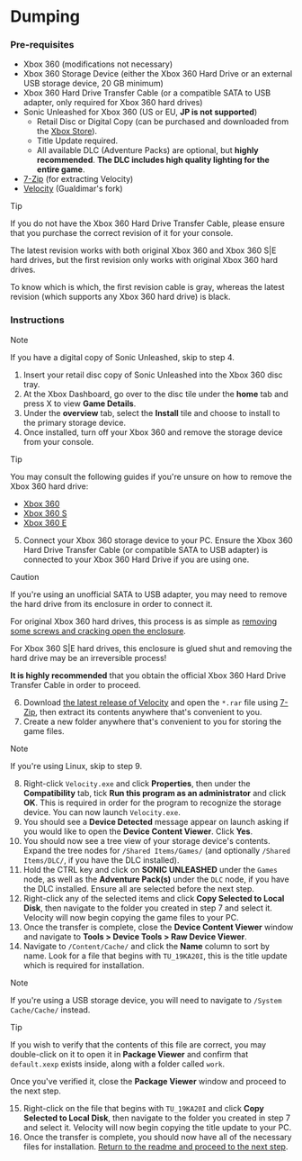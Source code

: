 # Dumping

### Pre-requisites
- Xbox 360 (modifications not necessary)
- Xbox 360 Storage Device (either the Xbox 360 Hard Drive or an external USB storage device, 20 GB minimum)
- Xbox 360 Hard Drive Transfer Cable (or a compatible SATA to USB adapter, only required for Xbox 360 hard drives)
- Sonic Unleashed for Xbox 360 (US or EU, **JP is not supported**)
    - Retail Disc or Digital Copy (can be purchased and downloaded from the [Xbox Store](https://www.xbox.com/en-US/games/store/sonic-unleashed/c098fgnmts8f)).
    - Title Update required.
    - All available DLC (Adventure Packs) are optional, but **highly recommended**. **The DLC includes high quality lighting for the entire game**.
- [7-Zip](https://7-zip.org/download.html) (for extracting Velocity)
- [Velocity](https://github.com/Gualdimar/Velocity/releases/download/xex%2Biso-branch/Velocity-XEXISO.rar) (Gualdimar's fork)

> [!TIP]
> If you do not have the Xbox 360 Hard Drive Transfer Cable, please ensure that you purchase the correct revision of it for your console.
>
> The latest revision works with both original Xbox 360 and Xbox 360 S|E hard drives, but the first revision only works with original Xbox 360 hard drives.
>
> To know which is which, the first revision cable is gray, whereas the latest revision (which supports any Xbox 360 hard drive) is black.

### Instructions

> [!NOTE]
> If you have a digital copy of Sonic Unleashed, skip to step 4.

1. Insert your retail disc copy of Sonic Unleashed into the Xbox 360 disc tray.
2. At the Xbox Dashboard, go over to the disc tile under the **home** tab and press X to view **Game Details**.
3. Under the **overview** tab, select the **Install** tile and choose to install to the primary storage device.
4. Once installed, turn off your Xbox 360 and remove the storage device from your console.

> [!TIP]
> You may consult the following guides if you're unsure on how to remove the Xbox 360 hard drive:
> - [Xbox 360](https://www.ifixit.com/Guide/Xbox+360+Hard+Drive+Replacement/3326)
> - [Xbox 360 S](https://www.ifixit.com/Guide/Xbox+360+S+Hard+Drive+Replacement/3184)
> - [Xbox 360 E](https://www.ifixit.com/Guide/Xbox+360+E+Hard+Drive+Replacement/22179)

5. Connect your Xbox 360 storage device to your PC. Ensure the Xbox 360 Hard Drive Transfer Cable (or compatible SATA to USB adapter) is connected to your Xbox 360 Hard Drive if you are using one.

> [!CAUTION]
> If you're using an unofficial SATA to USB adapter, you may need to remove the hard drive from its enclosure in order to connect it.
>
> For original Xbox 360 hard drives, this process is as simple as [removing some screws and cracking open the enclosure](https://www.ifixit.com/Guide/Xbox+360+HDD+Replacement/3430).
>
> For Xbox 360 S|E hard drives, this enclosure is glued shut and removing the hard drive may be an irreversible process!
>
> **It is highly recommended** that you obtain the official Xbox 360 Hard Drive Transfer Cable in order to proceed.

6. Download [the latest release of Velocity](https://github.com/Gualdimar/Velocity/releases/download/xex%2Biso-branch/Velocity-XEXISO.rar) and open the `*.rar` file using [7-Zip](https://7-zip.org/download.html), then extract its contents anywhere that's convenient to you.
7. Create a new folder anywhere that's convenient to you for storing the game files.

> [!NOTE]
> If you're using Linux, skip to step 9.

8. Right-click `Velocity.exe` and click **Properties**, then under the **Compatibility** tab, tick **Run this program as an administrator** and click **OK**. This is required in order for the program to recognize the storage device. You can now launch `Velocity.exe`.
9. You should see a **Device Detected** message appear on launch asking if you would like to open the **Device Content Viewer**. Click **Yes**.
10. You should now see a tree view of your storage device's contents. Expand the tree nodes for `/Shared Items/Games/` (and optionally `/Shared Items/DLC/`, if you have the DLC installed).
11. Hold the CTRL key and click on **SONIC UNLEASHED** under the `Games` node, as well as the **Adventure Pack(s)** under the `DLC` node, if you have the DLC installed. Ensure all are selected before the next step.
12. Right-click any of the selected items and click **Copy Selected to Local Disk**, then navigate to the folder you created in step 7 and select it. Velocity will now begin copying the game files to your PC.
13. Once the transfer is complete, close the **Device Content Viewer** window and navigate to **Tools > Device Tools > Raw Device Viewer**.
14. Navigate to `/Content/Cache/` and click the **Name** column to sort by name. Look for a file that begins with `TU_19KA20I`, this is the title update which is required for installation.

> [!NOTE]
> If you're using a USB storage device, you will need to navigate to `/System Cache/Cache/` instead.

> [!TIP]
> If you wish to verify that the contents of this file are correct, you may double-click on it to open it in **Package Viewer** and confirm that `default.xexp` exists inside, along with a folder called `work`.
>
> Once you've verified it, close the **Package Viewer** window and proceed to the next step.

15. Right-click on the file that begins with `TU_19KA20I` and click **Copy Selected to Local Disk**, then navigate to the folder you created in step 7 and select it. Velocity will now begin copying the title update to your PC.
16. Once the transfer is complete, you should now have all of the necessary files for installation. [Return to the readme and proceed to the next step](/README.md#how-to-install).